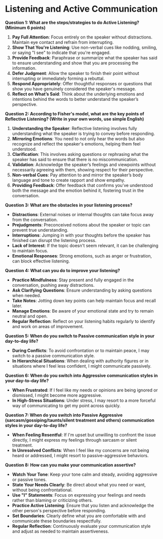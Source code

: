 # Listening and Active Communication

**Question 1: What are the steps/strategies to do Active Listening? (Minimum 6 points)**

1. **Pay Full Attention**: Focus entirely on the speaker without distractions. Maintain eye contact and refrain from interrupting.
2. **Show That You're Listening**: Use non-verbal cues like nodding, smiling, or saying "I see" to indicate that you're engaged.
3. **Provide Feedback**: Paraphrase or summarize what the speaker has said to ensure understanding and show that you are processing the information.
4. **Defer Judgment**: Allow the speaker to finish their point without interrupting or immediately forming a rebuttal.
5. **Respond Appropriately**: Offer thoughtful responses or questions that show you have genuinely considered the speaker's message.
6. **Reflect on What’s Said**: Think about the underlying emotions and intentions behind the words to better understand the speaker’s perspective.

**Question 2: According to Fisher's model, what are the key points of Reflective Listening? (Write in your own words, use simple English)**

1. **Understanding the Speaker**: Reflective listening involves fully understanding what the speaker is trying to convey before responding.
2. **Mirroring Emotions**: You need to not only hear the words but also recognize and reflect the speaker's emotions, helping them feel understood.
3. **Clarification**: This involves asking questions or rephrasing what the speaker has said to ensure that there is no miscommunication.
4. **Validation**: Acknowledge the speaker’s feelings and viewpoints without necessarily agreeing with them, showing respect for their perspective.
5. **Non-verbal Cues**: Pay attention to and mirror the speaker’s body language and tone to create rapport and show empathy.
6. **Providing Feedback**: Offer feedback that confirms you’ve understood both the message and the emotion behind it, fostering trust in the conversation.

**Question 3: What are the obstacles in your listening process?**

- **Distractions**: External noises or internal thoughts can take focus away from the conversation.
- **Prejudgments**: Preconceived notions about the speaker or topic can prevent true understanding.
- **Interruptions**: Jumping in with your thoughts before the speaker has finished can disrupt the listening process.
- **Lack of Interest**: If the topic doesn't seem relevant, it can be challenging to maintain focus.
- **Emotional Responses**: Strong emotions, such as anger or frustration, can block effective listening.

**Question 4: What can you do to improve your listening?**

- **Practice Mindfulness**: Stay present and fully engaged in the conversation, pushing away distractions.
- **Ask Clarifying Questions**: Ensure understanding by asking questions when needed.
- **Take Notes**: Jotting down key points can help maintain focus and recall later.
- **Manage Emotions**: Be aware of your emotional state and try to remain neutral and open.
- **Regular Reflection**: Reflect on your listening habits regularly to identify and work on areas of improvement.


**Question 5: When do you switch to Passive communication style in your day-to-day life?**

- **During Conflicts**: To avoid confrontation or to maintain peace, I may switch to a passive communication style.
- **In Hierarchical Situations**: When dealing with authority figures or in situations where I feel less confident, I might communicate passively.

**Question 6: When do you switch into Aggressive communication styles in your day-to-day life?**

- **When Frustrated**: If I feel like my needs or opinions are being ignored or dismissed, I might become more aggressive.
- **In High-Stress Situations**: Under stress, I may resort to a more forceful way of communicating to get my point across quickly.

**Question 7: When do you switch into Passive Aggressive (sarcasm/gossiping/taunts/silent treatment and others) communication styles in your day-to-day life?**

- **When Feeling Resentful**: If I'm upset but unwilling to confront the issue directly, I might express my feelings through sarcasm or silent treatment.
- **In Unresolved Conflicts**: When I feel like my concerns are not being heard or addressed, I might resort to passive-aggressive behaviors.

**Question 8: How can you make your communication assertive?**

- **Watch Your Tone**: Keep your tone calm and steady, avoiding aggressive or passive tones.
- **State Your Needs Clearly**: Be direct about what you need or want, without being confrontational.
- **Use "I" Statements**: Focus on expressing your feelings and needs rather than blaming or criticizing others.
- **Practice Active Listening**: Ensure that you listen and acknowledge the other person's perspective before responding.
- **Set Boundaries**: Clearly define what you are comfortable with and communicate these boundaries respectfully.
- **Regular Reflection**: Continuously evaluate your communication style and adjust as needed to maintain assertiveness.
